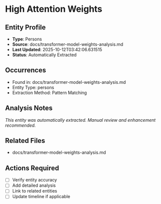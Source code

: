# High Attention Weights

## Entity Profile
- **Type**: Persons
- **Source**: docs/transformer-model-weights-analysis.md
- **Last Updated**: 2025-10-12T03:42:06.631515
- **Status**: Automatically Extracted

## Occurrences
- Found in: docs/transformer-model-weights-analysis.md
- Entity Type: persons
- Extraction Method: Pattern Matching

## Analysis Notes
*This entity was automatically extracted. Manual review and enhancement recommended.*

## Related Files
- docs/transformer-model-weights-analysis.md

## Actions Required
- [ ] Verify entity accuracy
- [ ] Add detailed analysis
- [ ] Link to related entities
- [ ] Update timeline if applicable
